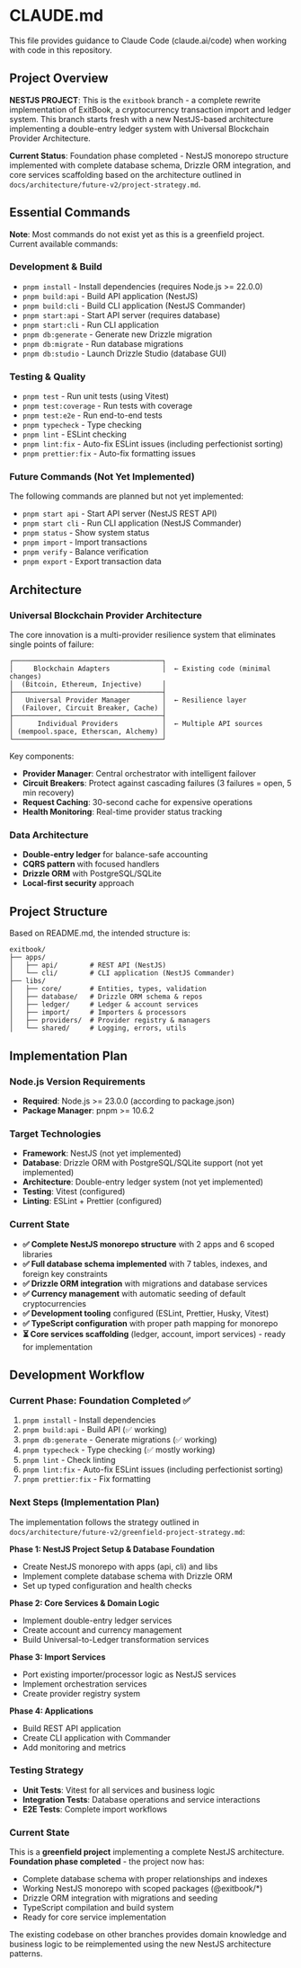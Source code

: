 # CLAUDE.md

This file provides guidance to Claude Code (claude.ai/code) when working with code in this repository.

## Project Overview

**NESTJS PROJECT**: This is the `exitbook` branch - a complete rewrite implementation of ExitBook, a cryptocurrency transaction import and ledger system. This branch starts fresh with a new NestJS-based architecture implementing a double-entry ledger system with Universal Blockchain Provider Architecture.

**Current Status**: Foundation phase completed - NestJS monorepo structure implemented with complete database schema, Drizzle ORM integration, and core services scaffolding based on the architecture outlined in `docs/architecture/future-v2/project-strategy.md`.

## Essential Commands

**Note**: Most commands do not exist yet as this is a greenfield project. Current available commands:

### Development & Build

- `pnpm install` - Install dependencies (requires Node.js >= 22.0.0)
- `pnpm build:api` - Build API application (NestJS)
- `pnpm build:cli` - Build CLI application (NestJS Commander) 
- `pnpm start:api` - Start API server (requires database)
- `pnpm start:cli` - Run CLI application
- `pnpm db:generate` - Generate new Drizzle migration
- `pnpm db:migrate` - Run database migrations
- `pnpm db:studio` - Launch Drizzle Studio (database GUI)

### Testing & Quality

- `pnpm test` - Run unit tests (using Vitest)
- `pnpm test:coverage` - Run tests with coverage
- `pnpm test:e2e` - Run end-to-end tests
- `pnpm typecheck` - Type checking
- `pnpm lint` - ESLint checking
- `pnpm lint:fix` - Auto-fix ESLint issues (including perfectionist sorting)
- `pnpm prettier:fix` - Auto-fix formatting issues

### Future Commands (Not Yet Implemented)

The following commands are planned but not yet implemented:

- `pnpm start api` - Start API server (NestJS REST API)
- `pnpm start cli` - Run CLI application (NestJS Commander)
- `pnpm status` - Show system status
- `pnpm import` - Import transactions
- `pnpm verify` - Balance verification
- `pnpm export` - Export transaction data

## Architecture

### Universal Blockchain Provider Architecture

The core innovation is a multi-provider resilience system that eliminates single points of failure:

```
┌─────────────────────────────────────┐
│     Blockchain Adapters             │  ← Existing code (minimal changes)
│  (Bitcoin, Ethereum, Injective)     │
├─────────────────────────────────────┤
│   Universal Provider Manager        │  ← Resilience layer
│  (Failover, Circuit Breaker, Cache) │
├─────────────────────────────────────┤
│      Individual Providers           │  ← Multiple API sources
│ (mempool.space, Etherscan, Alchemy) │
└─────────────────────────────────────┘
```

Key components:

- **Provider Manager**: Central orchestrator with intelligent failover
- **Circuit Breakers**: Protect against cascading failures (3 failures = open, 5 min recovery)
- **Request Caching**: 30-second cache for expensive operations
- **Health Monitoring**: Real-time provider status tracking

### Data Architecture

- **Double-entry ledger** for balance-safe accounting
- **CQRS pattern** with focused handlers
- **Drizzle ORM** with PostgreSQL/SQLite
- **Local-first security** approach

## Project Structure

Based on README.md, the intended structure is:

```
exitbook/
├── apps/
│   ├── api/        # REST API (NestJS)
│   └── cli/        # CLI application (NestJS Commander)
├── libs/
│   ├── core/       # Entities, types, validation
│   ├── database/   # Drizzle ORM schema & repos
│   ├── ledger/     # Ledger & account services
│   ├── import/     # Importers & processors
│   ├── providers/  # Provider registry & managers
│   └── shared/     # Logging, errors, utils
```

## Implementation Plan

### Node.js Version Requirements

- **Required**: Node.js >= 23.0.0 (according to package.json)
- **Package Manager**: pnpm >= 10.6.2

### Target Technologies

- **Framework**: NestJS (not yet implemented)
- **Database**: Drizzle ORM with PostgreSQL/SQLite support (not yet implemented)
- **Architecture**: Double-entry ledger system (not yet implemented)
- **Testing**: Vitest (configured)
- **Linting**: ESLint + Prettier (configured)

### Current State

- **✅ Complete NestJS monorepo structure** with 2 apps and 6 scoped libraries
- **✅ Full database schema implemented** with 7 tables, indexes, and foreign key constraints
- **✅ Drizzle ORM integration** with migrations and database services
- **✅ Currency management** with automatic seeding of default cryptocurrencies
- **✅ Development tooling** configured (ESLint, Prettier, Husky, Vitest)
- **✅ TypeScript configuration** with proper path mapping for monorepo
- **⏳ Core services scaffolding** (ledger, account, import services) - ready for implementation

## Development Workflow

### Current Phase: Foundation Completed ✅

1. `pnpm install` - Install dependencies
2. `pnpm build:api` - Build API (✅ working)
3. `pnpm db:generate` - Generate migrations (✅ working) 
4. `pnpm typecheck` - Type checking (✅ mostly working)
5. `pnpm lint` - Check linting
6. `pnpm lint:fix` - Auto-fix ESLint issues (including perfectionist sorting)
7. `pnpm prettier:fix` - Fix formatting

### Next Steps (Implementation Plan)

The implementation follows the strategy outlined in `docs/architecture/future-v2/greenfield-project-strategy.md`:

**Phase 1: NestJS Project Setup & Database Foundation**

- Create NestJS monorepo with apps (api, cli) and libs
- Implement complete database schema with Drizzle ORM
- Set up typed configuration and health checks

**Phase 2: Core Services & Domain Logic**

- Implement double-entry ledger services
- Create account and currency management
- Build Universal-to-Ledger transformation services

**Phase 3: Import Services**

- Port existing importer/processor logic as NestJS services
- Implement orchestration services
- Create provider registry system

**Phase 4: Applications**

- Build REST API application
- Create CLI application with Commander
- Add monitoring and metrics

### Testing Strategy

- **Unit Tests**: Vitest for all services and business logic
- **Integration Tests**: Database operations and service interactions
- **E2E Tests**: Complete import workflows

### Current State

This is a **greenfield project** implementing a complete NestJS architecture. **Foundation phase completed** - the project now has:

- Complete database schema with proper relationships and indexes
- Working NestJS monorepo with scoped packages (@exitbook/*)
- Drizzle ORM integration with migrations and seeding
- TypeScript compilation and build system
- Ready for core service implementation

The existing codebase on other branches provides domain knowledge and business logic to be reimplemented using the new NestJS architecture patterns.
